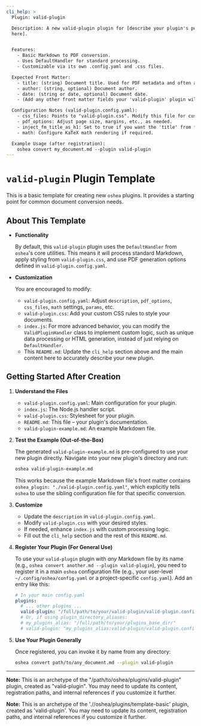 ```yaml
---
cli_help: >
  Plugin: valid-plugin

  Description: A new valid-plugin plugin for [describe your plugin's purpose
  here].


  Features:
    - Basic Markdown to PDF conversion.
    - Uses DefaultHandler for standard processing.
    - Customizable via its own .config.yaml and .css files.

  Expected Front Matter:
    - title: (string) Document title. Used for PDF metadata and often as the main H1 heading.
    - author: (string, optional) Document author.
    - date: (string or date, optional) Document date.
    - (Add any other front matter fields your 'valid-plugin' plugin will specifically use)

  Configuration Notes (valid-plugin.config.yaml):
    - css_files: Points to "valid-plugin.css". Modify this file for custom styling.
    - pdf_options: Adjust page size, margins, etc., as needed.
    - inject_fm_title_as_h1: Set to true if you want the 'title' from front matter to be the main H1.
    - math: Configure KaTeX math rendering if required.

  Example Usage (after registration):
    oshea convert my_document.md --plugin valid-plugin
---
```


# `valid-plugin` Plugin Template

This is a basic template for creating new `oshea` plugins. It provides a starting point for common document conversion needs.

## About This Template

* **Functionality**

  By default, this `valid-plugin` plugin uses the `DefaultHandler` from `oshea`'s core utilities. This means it will process standard Markdown, apply styling from `valid-plugin.css`, and use PDF generation options defined in `valid-plugin.config.yaml`.

* **Customization**

  You are encouraged to modify:
    * `valid-plugin.config.yaml`: Adjust `description`, `pdf_options`, `css_files`, `math` settings, `params`, etc.
    * `valid-plugin.css`: Add your custom CSS rules to style your documents.
    * `index.js`: For more advanced behavior, you can modify the `ValidPluginHandler` class to implement custom logic, such as unique data processing or HTML generation, instead of just relying on `DefaultHandler`.
    * This `README.md`: Update the `cli_help` section above and the main content here to accurately describe your new plugin.

## Getting Started After Creation

1. **Understand the Files**

   * `valid-plugin.config.yaml`: Main configuration for your plugin.
   * `index.js`: The Node.js handler script.
   * `valid-plugin.css`: Stylesheet for your plugin.
   * `README.md`: This file – your plugin's documentation.
   * `valid-plugin-example.md`: An example Markdown file.

2. **Test the Example (Out-of-the-Box)** 
    
   The generated `valid-plugin-example.md` is pre-configured to use your new plugin directly. Navigate into your new plugin's directory and run:
   ```bash
   oshea valid-plugin-example.md
   ```
   This works because the example Markdown file's front matter contains `oshea_plugin: "./valid-plugin.config.yaml"`, which explicitly tells `oshea` to use the sibling configuration file for that specific conversion.

3. **Customize**

   * Update the `description` in `valid-plugin.config.yaml`.
   * Modify `valid-plugin.css` with your desired styles.
   * If needed, enhance `index.js` with custom processing logic.
   * Fill out the `cli_help` section and the rest of this `README.md`.

4. **Register Your Plugin (For General Use)**

   To use your `valid-plugin` plugin with *any* Markdown file by its name (e.g., `oshea convert another.md --plugin valid-plugin`), you need to register it in a main `oshea` configuration file (e.g., your user-level `~/.config/oshea/config.yaml` or a project-specific `config.yaml`). Add an entry like this:

   ```yaml
   # In your main config.yaml
   plugins:
     # ... other plugins ...
     valid-plugin: "/full/path/to/your/valid-plugin/valid-plugin.config.yaml"
     # Or, if using plugin_directory_aliases:
     # my_plugins_alias: "/full/path/to/your/plugins_base_dir/"
     # valid-plugin: "my_plugins_alias:valid-plugin/valid-plugin.config.yaml"
   ```

5. **Use Your Plugin Generally**

   Once registered, you can invoke it by name from any directory:
   ```bash
   oshea convert path/to/any_document.md --plugin valid-plugin
   ```

---

**Note:** This is an archetype of the "/path/to/oshea/plugins/valid-plugin" plugin, created as "valid-plugin". You may need to update its content, registration paths, and internal references if you customize it further.

**Note:** This is an archetype of the './/oshea/plugins/template-basic' plugin, created as 'valid-plugin'. You may need to update its content, registration paths, and internal references if you customize it further.
